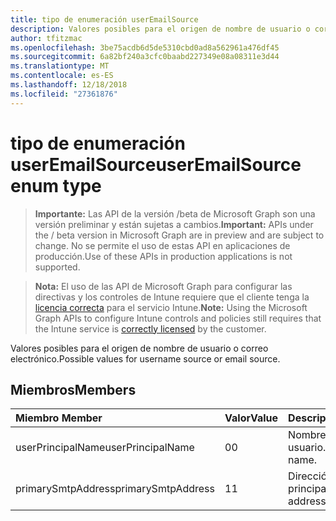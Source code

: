 ```yaml
---
title: tipo de enumeración userEmailSource
description: Valores posibles para el origen de nombre de usuario o correo electrónico.
author: tfitzmac
ms.openlocfilehash: 3be75acdb6d5de5310cbd0ad8a562961a476df45
ms.sourcegitcommit: 6a82bf240a3cfc0baabd227349e08a08311e3d44
ms.translationtype: MT
ms.contentlocale: es-ES
ms.lasthandoff: 12/18/2018
ms.locfileid: "27361876"
---
```

# <a name="useremailsource-enum-type"></a><span data-ttu-id="f0ef1-103">tipo de enumeración userEmailSource</span><span class="sxs-lookup"><span data-stu-id="f0ef1-103">userEmailSource enum type</span></span>

> <span data-ttu-id="f0ef1-104">**Importante:** Las API de la versión /beta de Microsoft Graph son una versión preliminar y están sujetas a cambios.</span><span class="sxs-lookup"><span data-stu-id="f0ef1-104">**Important:** APIs under the / beta version in Microsoft Graph are in preview and are subject to change.</span></span> <span data-ttu-id="f0ef1-105">No se permite el uso de estas API en aplicaciones de producción.</span><span class="sxs-lookup"><span data-stu-id="f0ef1-105">Use of these APIs in production applications is not supported.</span></span>

> <span data-ttu-id="f0ef1-106">**Nota:** El uso de las API de Microsoft Graph para configurar las directivas y los controles de Intune requiere que el cliente tenga la [licencia correcta](https://go.microsoft.com/fwlink/?linkid=839381) para el servicio Intune.</span><span class="sxs-lookup"><span data-stu-id="f0ef1-106">**Note:** Using the Microsoft Graph APIs to configure Intune controls and policies still requires that the Intune service is [correctly licensed](https://go.microsoft.com/fwlink/?linkid=839381) by the customer.</span></span>

<span data-ttu-id="f0ef1-107">Valores posibles para el origen de nombre de usuario o correo electrónico.</span><span class="sxs-lookup"><span data-stu-id="f0ef1-107">Possible values for username source or email source.</span></span>
## <a name="members"></a><span data-ttu-id="f0ef1-108">Miembros</span><span class="sxs-lookup"><span data-stu-id="f0ef1-108">Members</span></span>
|<span data-ttu-id="f0ef1-109">Miembro	</span><span class="sxs-lookup"><span data-stu-id="f0ef1-109">Member</span></span>|<span data-ttu-id="f0ef1-110">Valor</span><span class="sxs-lookup"><span data-stu-id="f0ef1-110">Value</span></span>|<span data-ttu-id="f0ef1-111">Descripción</span><span class="sxs-lookup"><span data-stu-id="f0ef1-111">Description</span></span>|
|:---|:---|:---|
|<span data-ttu-id="f0ef1-112">userPrincipalName</span><span class="sxs-lookup"><span data-stu-id="f0ef1-112">userPrincipalName</span></span>|<span data-ttu-id="f0ef1-113">0</span><span class="sxs-lookup"><span data-stu-id="f0ef1-113">0</span></span>|<span data-ttu-id="f0ef1-114">Nombre principal de usuario.</span><span class="sxs-lookup"><span data-stu-id="f0ef1-114">User principal name.</span></span>|
|<span data-ttu-id="f0ef1-115">primarySmtpAddress</span><span class="sxs-lookup"><span data-stu-id="f0ef1-115">primarySmtpAddress</span></span>|<span data-ttu-id="f0ef1-116">1</span><span class="sxs-lookup"><span data-stu-id="f0ef1-116">1</span></span>|<span data-ttu-id="f0ef1-117">Dirección SMTP principal.</span><span class="sxs-lookup"><span data-stu-id="f0ef1-117">Primary SMTP address.</span></span>|






